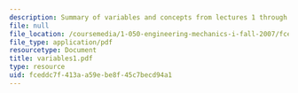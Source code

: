 ```yaml
---
description: Summary of variables and concepts from lectures 1 through 15.
file: null
file_location: /coursemedia/1-050-engineering-mechanics-i-fall-2007/fceddc7f413aa59ebe8f45c7becd94a1_variables1.pdf
file_type: application/pdf
resourcetype: Document
title: variables1.pdf
type: resource
uid: fceddc7f-413a-a59e-be8f-45c7becd94a1
---
```

